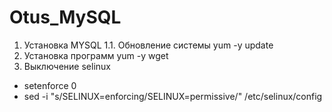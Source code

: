 # Otus_MySQL
1. Установка MYSQL
1.1. Обновление системы yum -y update
2. Установка программ yum -y wget
3. Выключение selinux
- setenforce 0
- sed -i "s/SELINUX=enforcing/SELINUX=permissive/" /etc/selinux/config
